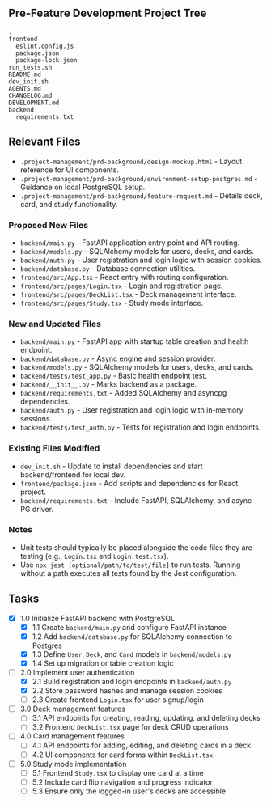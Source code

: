 ## Pre-Feature Development Project Tree
```
.
frontend
  eslint.config.js
  package.json
  package-lock.json
run_tests.sh
README.md
dev_init.sh
AGENTS.md
CHANGELOG.md
DEVELOPMENT.md
backend
  requirements.txt
```

## Relevant Files
- `.project-management/prd-background/design-mockup.html` - Layout reference for UI components.
- `.project-management/prd-background/environment-setup-postgres.md` - Guidance on local PostgreSQL setup.
- `.project-management/prd-background/feature-request.md` - Details deck, card, and study functionality.

### Proposed New Files
- `backend/main.py` - FastAPI application entry point and API routing.
- `backend/models.py` - SQLAlchemy models for users, decks, and cards.
- `backend/auth.py` - User registration and login logic with session cookies.
- `backend/database.py` - Database connection utilities.
- `frontend/src/App.tsx` - React entry with routing configuration.
- `frontend/src/pages/Login.tsx` - Login and registration page.
- `frontend/src/pages/DeckList.tsx` - Deck management interface.
- `frontend/src/pages/Study.tsx` - Study mode interface.

### New and Updated Files
- `backend/main.py` - FastAPI app with startup table creation and health endpoint.
- `backend/database.py` - Async engine and session provider.
- `backend/models.py` - SQLAlchemy models for users, decks, and cards.
- `backend/tests/test_app.py` - Basic health endpoint test.
- `backend/__init__.py` - Marks backend as a package.
- `backend/requirements.txt` - Added SQLAlchemy and asyncpg dependencies.
- `backend/auth.py` - User registration and login logic with in-memory sessions.
- `backend/tests/test_auth.py` - Tests for registration and login endpoints.

### Existing Files Modified
- `dev_init.sh` - Update to install dependencies and start backend/frontend for local dev.
- `frontend/package.json` - Add scripts and dependencies for React project.
- `backend/requirements.txt` - Include FastAPI, SQLAlchemy, and async PG driver.

### Notes
- Unit tests should typically be placed alongside the code files they are testing (e.g., `Login.tsx` and `Login.test.tsx`).
- Use `npx jest [optional/path/to/test/file]` to run tests. Running without a path executes all tests found by the Jest configuration.

## Tasks
- [x] 1.0 Initialize FastAPI backend with PostgreSQL
  - [x] 1.1 Create `backend/main.py` and configure FastAPI instance
  - [x] 1.2 Add `backend/database.py` for SQLAlchemy connection to Postgres
  - [x] 1.3 Define `User`, `Deck`, and `Card` models in `backend/models.py`
  - [x] 1.4 Set up migration or table creation logic
- [ ] 2.0 Implement user authentication
  - [x] 2.1 Build registration and login endpoints in `backend/auth.py`
  - [x] 2.2 Store password hashes and manage session cookies
  - [ ] 2.3 Create frontend `Login.tsx` for user signup/login
- [ ] 3.0 Deck management features
  - [ ] 3.1 API endpoints for creating, reading, updating, and deleting decks
  - [ ] 3.2 Frontend `DeckList.tsx` page for deck CRUD operations
- [ ] 4.0 Card management features
  - [ ] 4.1 API endpoints for adding, editing, and deleting cards in a deck
  - [ ] 4.2 UI components for card forms within `DeckList.tsx`
- [ ] 5.0 Study mode implementation
  - [ ] 5.1 Frontend `Study.tsx` to display one card at a time
  - [ ] 5.2 Include card flip navigation and progress indicator
  - [ ] 5.3 Ensure only the logged-in user's decks are accessible
